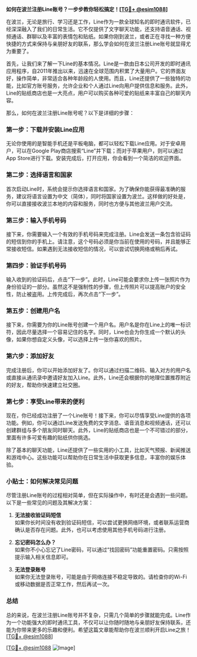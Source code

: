 **如何在波兰注册Line账号？一步步教你轻松搞定！[[TG💪+ @esim1088](https://t.me/s/esim1088)]**

在波兰，无论是旅行、学习还是工作，Line作为一款全球知名的即时通讯软件，已经深深融入了我们的日常生活。它不仅提供了文字聊天功能，还支持语音通话、视频通话、群聊以及丰富的表情包和贴纸。如果你刚到波兰，或者正在寻找一种方便快捷的方式来保持与亲朋好友的联系，那么学会如何在波兰注册Line账号就显得尤为重要了。

首先，让我们来了解一下Line的基本情况。Line是一款由日本公司开发的即时通讯应用程序，自2011年推出以来，迅速在全球范围内积累了大量用户。它的界面友好，操作简单，非常适合各种年龄段的人使用。而且，Line还提供了一些独特的功能，比如官方账号服务，允许企业和个人通过Line向用户提供信息和服务。此外，Line的贴纸商店也是一大亮点，用户可以购买各种可爱的贴纸来丰富自己的聊天内容。

那么，如何在波兰注册Line账号呢？以下是详细的步骤：

### **第一步：下载并安装Line应用**
无论你使用的是智能手机还是平板电脑，都可以轻松下载Line应用。对于安卓用户，可以在Google Play商店搜索“Line”并下载；而对于苹果用户，则可以通过App Store进行下载。安装完成后，打开应用，你会看到一个简洁的欢迎界面。

### **第二步：选择语言和国家**
首次启动Line时，系统会提示你选择语言和国家。为了确保你能获得最准确的服务，建议将语言设置为中文（简体），同时将国家设置为波兰。这样做的好处是，你可以直接接收波兰本地的内容和服务，同时也方便与其他波兰用户交流。

### **第三步：输入手机号码**
接下来，你需要输入一个有效的手机号码来完成注册。Line会发送一条包含验证码的短信到你的手机上。请注意，这个号码必须是你当前在使用的号码，并且能够正常接收短信。如果遇到无法接收短信的情况，可以尝试切换网络或稍后再试。

### **第四步：验证手机号码**
输入收到的验证码后，点击“下一步”。此时，Line可能会要求你上传一张照片作为身份验证的一部分。虽然这不是强制性的步骤，但上传照片可以提高账户的安全性，防止被盗用。上传完成后，再次点击“下一步”。

### **第五步：创建用户名**
接下来，你需要为你的Line账号创建一个用户名。用户名是你在Line上的唯一标识符，因此尽量选择一个容易记住的名字。同时，Line也会为你生成一个默认的头像，如果你想自定义头像，可以选择上传一张你喜欢的照片。

### **第六步：添加好友**
完成注册后，你可以开始添加好友了。你可以通过扫描二维码、输入对方的用户名或直接从通讯录中邀请好友加入Line。此外，Line还会根据你的地理位置推荐附近的好友，帮助你快速建立社交圈。

### **第七步：享受Line带来的便利**
现在，你已经成功注册了一个Line账号！接下来，你可以尽情享受Line提供的各项功能。例如，你可以通过Line发送免费的文字消息、语音消息和视频通话，还可以创建群组与多个朋友同时聊天。此外，Line的贴纸商店也是一个不可错过的部分，里面有许多可爱有趣的贴纸供你挑选。

除了基本的聊天功能，Line还提供了一些实用的小工具，比如天气预报、新闻推送和游戏中心。这些功能可以帮助你在日常生活中获取更多信息，丰富你的娱乐体验。

### **小贴士：如何解决常见问题**
尽管注册Line账号的过程相对简单，但在实际操作中，有时还是会遇到一些问题。以下是一些常见的问题及其解决方案：

1. **无法接收验证码短信**  
   如果你长时间没有收到验证码短信，可以尝试更换网络环境，或者联系运营商确认是否存在问题。此外，也可以考虑使用其他手机号码进行注册。

2. **忘记密码怎么办？**  
   如果你不小心忘记了Line密码，可以通过“找回密码”功能重置密码。只需按照提示输入相关信息即可。

3. **无法登录账号**  
   如果你无法登录账号，可能是由于网络连接不稳定导致的。请检查你的Wi-Fi或移动数据是否正常工作，然后再试一次。

### **总结**
总的来说，在波兰注册Line账号并不复杂，只需几个简单的步骤就能完成。Line作为一个功能强大的即时通讯工具，不仅可以让你随时随地与亲朋好友保持联系，还能为你带来更多的乐趣和便利。希望这篇文章能帮助你在波兰顺利开启Line之旅！[[TG💪+ @esim1088](https://t.me/s/esim1088)]

[[TG💪+ @esim1088](https://t.me/s/esim1088) ![Image](https://i.postimg.cc/4NQfJmqS/Snipaste-2025-05-13-00-14-12.png)]